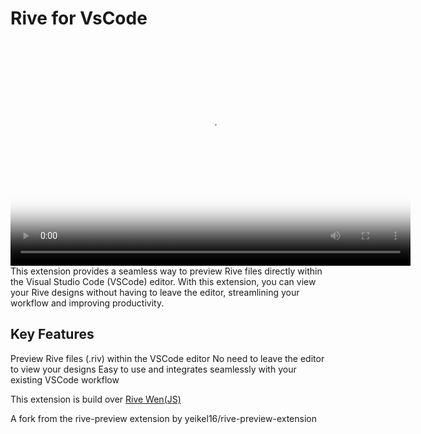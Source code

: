 # Rive for VsCode

<video width="640" poster="preview.png"  src="https://github.com/dev-bazz/rive-preview-extension/blob/main/rive.mov" height="360" controls>
</video>
This extension provides a seamless way to preview Rive files directly
within the Visual Studio Code (VSCode) editor. With this extension,
you can view your Rive designs without having to leave the editor,
streamlining your workflow and improving productivity.

## Key Features

Preview Rive files (.riv) within the VSCode editor No need to leave
the editor to view your designs Easy to use and integrates seamlessly
with your existing VSCode workflow

This extension is build over
[Rive Wen(JS)](https://help.rive.app/runtimes/overview/web-js)

A fork from the rive-preview extension by
yeikel16/rive-preview-extension

